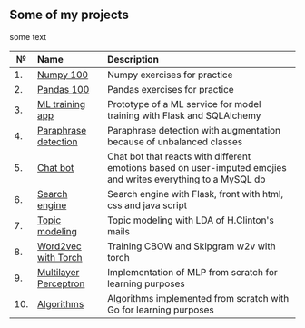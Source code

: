 ## Some of my projects

some text

№|Name|Description
---|:---|:---
1.|[Numpy 100](https://github.com/victoriassazonova/projects_2022/blob/main/100_Numpy_exercises_2022.ipynb)|Numpy exercises for practice
2.|[Pandas 100](https://github.com/victoriassazonova/projects_2022/blob/main/100-pandas-puzzles.ipynb)|Pandas exercises for practice
3.|[ML training app](https://github.com/victoriassazonova/projects_2022/tree/main/database)|Prototype of a ML service for model training with Flask and SQLAlchemy
4.|[Paraphrase detection](https://github.com/victoriassazonova/projects_2022/blob/main/paraphrase_detection_with_augmentation.ipynb)| Paraphrase detection with augmentation because of unbalanced classes 
5.|[Chat bot](https://github.com/victoriassazonova/projects_2022/tree/main/test_task-master)|Chat bot that reacts with different emotions based on user-imputed emojies and writes everything to a MySQL db
6.|[Search engine](https://github.com/victoriassazonova/projects_2022/tree/main/search%20engine%20project)|Search engine with Flask, front with html, css and java script
7.|[Topic modeling](https://github.com/victoriassazonova/projects_2022/blob/main/topic_modeling.ipynb)|Topic modeling with LDA of H.Clinton's mails
8.|[Word2vec with Torch](https://github.com/victoriassazonova/projects_2022/blob/main/word2vec_nn.ipynb)|Training CBOW and Skipgram w2v with torch
9.|[Multilayer Perceptron](https://github.com/victoriassazonova/projects_2022/blob/main/mlp.ipynb)|Implementation of MLP from scratch for learning purposes
10.|[Algorithms](https://github.com/victoriassazonova/projects_2022/tree/main/algorithms)| Algorithms implemented from scratch with Go for learning purposes
